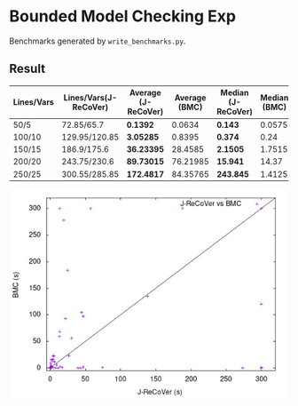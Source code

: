 # Bounded Model Checking Exp

Benchmarks generated by `write_benchmarks.py`.


## Result

| Lines/Vars | Lines/Vars(J-ReCoVer) | **Average (J-ReCoVer)** | Average (BMC) | **Median (J-ReCoVer)** | Median (BMC) | **Timeout (J-ReCoVer)** | Timeout (BMC) |
|------------|-----------------------|-------------------------|---------------|------------------------|--------------|-------------------------|---------------|
|    50/5    |       72.85/65.7      |        **0.1392**       |     0.0634    |       **0.143**        |    0.0575    |          **0**          |       0       |
|   100/10   |     129.95/120.85     |       **3.05285**       |     0.8395    |       **0.374**        |     0.24     |          **0**          |       0       |
|   150/15   |      186.9/175.6      |       **36.23395**      |    28.4585    |       **2.1505**       |    1.7515    |          **1**          |       1       |
|   200/20   |      243.75/230.6     |       **89.73015**      |    76.21985   |       **15.941**       |    14.37     |          **5**          |       2       |
|   250/25   |     300.55/285.85     |       **172.4817**      |    84.35765   |      **243.845**       |    1.4125    |          **10**         |       5       |

![Scatterplot](bmc.jpeg)
